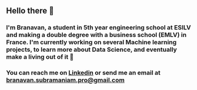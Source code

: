 ## Hello there 👋

### I'm Branavan, a student in 5th year engineering school at ESILV and making a double degree with a business school (EMLV) in France. I'm currently working on several Machine learning projects, to learn more about Data Science, and eventually make a living out of it 🔭

### You can reach me on [Linkedin](www.linkedin.com/in/branavan-subramaniam) or send me an email at [branavan.subramaniam.pro@gmail.com](mailto:branavan.subramaniam.pro@gmail.com)

<!--
**branavan94/branavan94** is a ✨ _special_ ✨ repository because its `README.md` (this file) appears on your GitHub profile.

Here are some ideas to get you started:

-  I’m currently working on ...
- 🌱 I’m currently learning ...
- 👯 I’m looking to collaborate on ...
- 🤔 I’m looking for help with ...
- 💬 Ask me about ...
- 📫 How to reach me: ...
- 😄 Pronouns: ...
- ⚡ Fun fact: ...
-->
